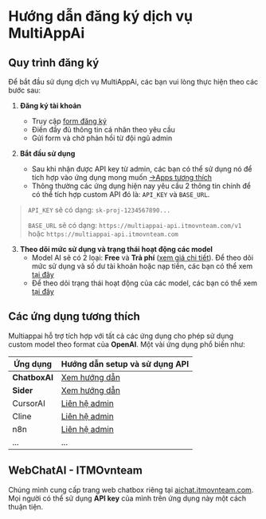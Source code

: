 # Hướng dẫn đăng ký dịch vụ MultiAppAi

## Quy trình đăng ký

Để bắt đầu sử dụng dịch vụ MultiAppAi, các bạn vui lòng thực hiện theo các bước sau:

1. **Đăng ký tài khoản**

   - Truy cập [form đăng ký](https://forms.gle/knjWfYPLjtVVLR8Z9)
   - Điền đầy đủ thông tin cá nhân theo yêu cầu
   - Gửi form và chờ phản hồi từ đội ngũ admin

2. **Bắt đầu sử dụng**
   - Sau khi nhận được API key từ admin, các bạn có thể sử dụng nó để tích hợp vào ứng dụng mong muốn [->Apps tương thích](#cac-ung-dung-tuong-thich)
   - Thông thường các ứng dụng hiện nay yêu cầu 2 thông tin chính để có thể tích hợp custom API đó là: `API_KEY` và `BASE_URL`.

> `API_KEY` sẽ có dạng: `sk-proj-1234567890...`
>
> `BASE_URL` sẽ có dạng: `https://multiappai-api.itmovnteam.com/v1` hoặc `https://multiappai-api.itmovnteam.com`

3. **Theo dõi mức sử dụng và trạng thái hoạt động các model**
   - Model AI sẽ có 2 loại: **Free** và **Trả phí** ([xem giá chi tiết](/pages/pricing/pricing)). Để theo dõi mức sử dụng và số dư tài khoản hoặc nạp tiền, các bạn có thể xem [tại đây](/pages/pricing/recharged)
   - Để theo dõi trạng thái hoạt động của các model, các bạn có thể xem [tại đây](/pages/guide/modelstatus)

## Các ứng dụng tương thích

Multiappai hỗ trợ tích hợp với tất cả các ứng dụng cho phép sử dụng custom model theo format của **OpenAI**.
Một vài ứng dụng phổ biến như:

| Ứng dụng      | Hướng dẫn setup và sử dụng API                                                                   |
| ------------- | ------------------------------------------------------------------------------------------------ |
| **ChatboxAI** | [Xem hướng dẫn](https://github.com/itmovnteam/multiappai-compatible-apps/blob/main/ChatboxAI.md) |
| **Sider**     | [Xem hướng dẫn](https://github.com/itmovnteam/multiappai-compatible-apps/blob/main/SiderAI.md)   |
| CursorAI      | [Liên hệ admin](https://t.me/multiappai_itmovnteam)                                              |
| Cline         | [Liên hệ admin](https://t.me/multiappai_itmovnteam)                                              |
| n8n           | [Liên hệ admin](https://t.me/multiappai_itmovnteam)                                              |
| ...           | ...                                                                                              |

## WebChatAI - ITMOvnteam

Chúng mình cung cấp trang web chatbox riêng tại [aichat.itmovnteam.com](https://aichat.itmovnteam.com). Mọi người có thể sử dụng **API key** của mình trên ứng dụng này một cách thuận tiện.
